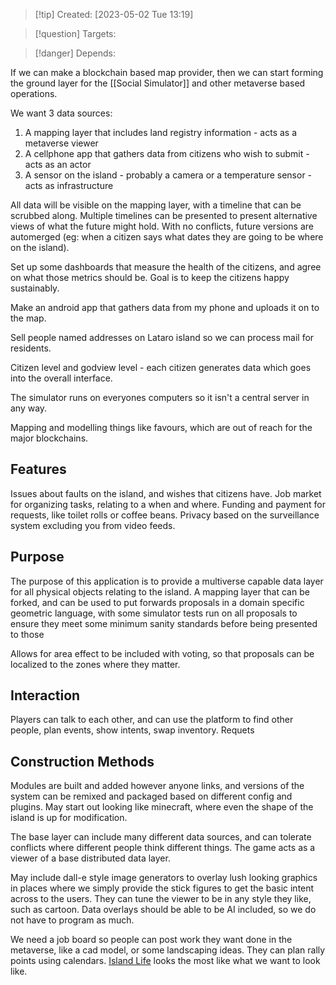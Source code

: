 
>[!tip] Created: [2023-05-02 Tue 13:19]

>[!question] Targets: 

>[!danger] Depends: 

If we can make a blockchain based map provider, then we can start forming the ground layer for the [[Social Simulator]] and other metaverse based operations.

We want 3 data sources:
1. A mapping layer that includes land registry information - acts as a metaverse viewer
2. A cellphone app that gathers data from citizens who wish to submit - acts as an actor
3. A sensor on the island - probably a camera or a temperature sensor - acts as infrastructure

All data will be visible on the mapping layer, with a timeline that can be scrubbed along.  Multiple timelines can be presented to present alternative views of what the future might hold.  With no conflicts, future versions are automerged (eg: when a citizen says what dates they are going to be where on the island).

Set up some dashboards that measure the health of the citizens, and agree on what those metrics should be.  Goal is to keep the citizens happy sustainably.

Make an android app that gathers  data from my phone and uploads it on to the map.

Sell people named addresses on Lataro island so we can process mail for residents.

Citizen level and godview level - each citizen generates data which goes into the overall interface.

The simulator runs on everyones computers so it isn't a central server in any way.

Mapping and modelling things like favours, which are out of reach for the major blockchains.

## Features
Issues about faults on the island, and wishes that citizens have.
Job market for organizing tasks, relating to a when and where.
Funding and payment for requests, like toilet rolls or coffee beans.
Privacy based on the surveillance system excluding you from video feeds.

## Purpose
The purpose of this application is to provide a multiverse capable data layer for all physical objects relating to the island.  A mapping layer that can be forked, and can be used to put forwards proposals in a domain specific geometric language, with some simulator tests run on all proposals to ensure they meet some minimum sanity standards before being presented to those

Allows for area effect to be included with voting, so that proposals can be localized to the zones where they matter.


## Interaction
Players can talk to each other, and can use the platform to find other people, plan events, show intents, swap inventory.  Requets

## Construction Methods
Modules are built and added however anyone links, and versions of the system can be remixed and packaged based on different config and plugins.  May start out looking like minecraft, where even the shape of the island is up for modification.

The base layer can include many different data sources, and can tolerate conflicts where different people think different things.  The game acts as a viewer of a base distributed data layer.

May include dall-e style image generators to overlay lush looking graphics in places where we simply provide the stick figures to get the basic intent across to the users.  They can tune the viewer to be in any style they like, such as cartoon.  Data overlays should be able to be AI included, so we do not have to program as much.

We need a job board so people can post work they want done in the metaverse, like a cad model, or some landscaping ideas.  They can plan rally points using calendars. [Island Life](https://islandersconsole.com/) looks the most like what we want to look like.